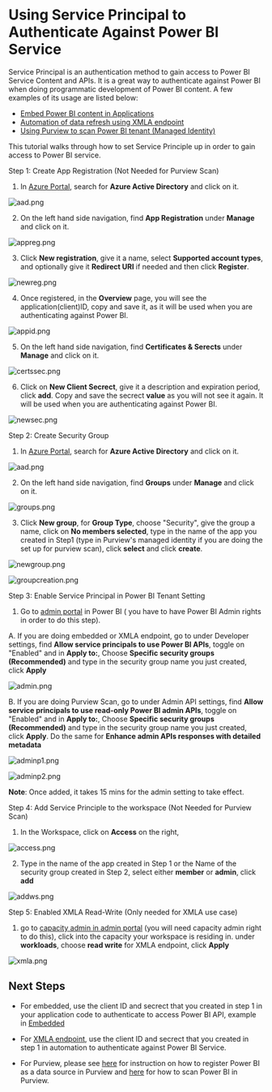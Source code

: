 # Using Service Principal to Authenticate Against Power BI Service

Service Principal is an authentication method to gain access to Power BI Service Content and APIs. It is a great way to authenticate against Power BI when doing programmatic development of Power BI content. A few examples of its usage are listed below:

* [Embed Power BI content in Applications](../Embedded/EmbeddedOverview.md)
* [Automation of data refresh using XMLA endpoint](https://github.com/mariuspc/pbi-xmla-refresh)
* [Using Purview to scan Power BI tenant (Managed Identity)](../PurviewforPBI/Purview4PBI.md)

This tutorial walks through how to set Service Principle up in order to gain access to Power BI service.

Step 1: Create App Registration (Not Needed for Purview Scan)

1. In [Azure Portal](https://portal.azure.com/), search for **Azure Active Directory** and click on it.

![aad.png](images/aad.png)

2. On the left hand side navigation, find **App Registration** under **Manage** and click on it.

![appreg.png](images/appreg.png)

3. Click **New registration**, give it a name, select **Supported account types**, and optionally give it **Redirect URI** if needed and then click **Register**.

![newreg.png](images/newreg.png)

4. Once registered, in the **Overview** page, you will see the application(client)ID, copy and save it, as it will be used when you are authenticating against Power BI.

![appid.png](images/appid.png)

5. On the left hand side navigation, find **Certificates & Serects** under **Manage** and click on it.

![certssec.png](images/certssec.png)


6. Click on **New Client Secrect**, give it a description and expiration period, click **add**. Copy and save the secrect **value** as you will not see it again. It will be used when you are authenticating against Power BI.

![newsec.png](images/newsec.png)

Step 2: Create Security Group

1. In [Azure Portal](https://portal.azure.com/), search for **Azure Active Directory** and click on it.

![aad.png](images/aad.png)

2. On the left hand side navigation, find **Groups** under **Manage** and click on it.

![groups.png](images/groups.png)

3. Click **New group**, for **Group Type**, choose "Security", give the group a name, click on **No members selected**, type in the name of the app you created in Step1 (type in Purview's managed identity if you are doing the set up for purview scan), click **select** and click **create**.  

![newgroup.png](images/newgroup.png)

![groupcreation.png](images/creategroup.png)

Step 3: Enable Service Principal in Power BI Tenant Setting

1. Go to [admin portal](https://app.powerbi.com/admin-portal/tenantSettings) in Power BI ( you have to have Power BI Admin rights in order to do this step). 

A. If you are doing embedded or XMLA endpoint, go to under Developer settings, find **Allow service principals to use Power BI APIs**, toggle on "Enabled" and in **Apply to:**, Choose **Specific security groups (Recommended)** and type in the security group name you just created, click **Apply**

![admin.png](images/admin.png)

B. If you are doing Purview Scan, go to under Admin API settings, find **Allow service principals to use read-only Power BI admin APIs**, toggle on "Enabled" and in **Apply to:**, Choose **Specific security groups (Recommended)** and type in the security group name you just created, click **Apply**. Do the same for **Enhance admin APIs responses with detailed metadata**

![adminp1.png](images/adminp1.png)

![adminp2.png](images/adminp2.png)

**Note**: Once added, it takes 15 mins for the admin setting to take effect.

Step 4: Add Service Principle to the workspace (Not Needed for Purview Scan)

1. In the Workspace, click on **Access** on the right,

![access.png](images/access.png)

2. Type in the name of the app created in Step 1 or the Name of the security group created in Step 2, select either **member** or **admin**, click **add**

![addws.png](images/addws.png)

Step 5: Enabled XMLA Read-Write (Only needed for XMLA use case)

1. go to [capacity admin in admin portal](https://app.powerbi.com/admin-portal/capacities) (you will need capacity admin right to do this), click into the capacity your workspace is residing in. under **workloads**, choose **read write** for XMLA endpoint, click **Apply**

![xmla.png](images/xmla.png)

## Next Steps
* For embedded, use the client ID and secrect that you created in step 1 in your application code to authenticate to access Power BI API, example in [Embedded](../Embedded/EmbeddedOverview.md)

* For [XMLA endpoint](https://github.com/mariuspc/pbi-xmla-refresh), use the client ID and secrect that you created in step 1 in automation to authenticate against Power BI Service.

* For Purview, please see [here](https://docs.microsoft.com/en-us/azure/purview/register-scan-power-bi-tenant#steps-to-register-in-the-same-tenant) for instruction on how to register Power BI as a data source in Purview and [here](https://docs.microsoft.com/en-us/azure/purview/register-scan-power-bi-tenant#scan) for how to scan Power BI in Purview. 
